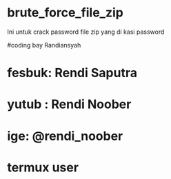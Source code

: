 # brute_force_file_zip
Ini untuk crack password file zip yang di kasi password 

#coding bay Randiansyah
# fesbuk: Rendi Saputra
# yutub : Rendi Noober
# ige: @rendi_noober
# termux user 

